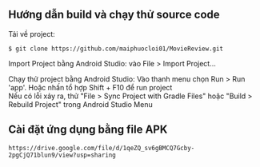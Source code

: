 ## Hướng dẫn build và chạy thử source code

Tải về project:

    $ git clone https://github.com/maiphuocloi01/MovieReview.git

Import Project bằng Android Studio: vào File > Import Project...

Chạy thử project bằng Android Studio: Vào thanh menu chọn Run > Run 'app'. Hoặc nhấn tổ hợp Shift + F10 để run project  
Nếu có lỗi xảy ra, thử "File > Sync Project with Gradle Files" hoặc "Build > Rebuild Project" trong Android Studio Menu

## Cài đặt ứng dụng bằng file APK

    https://drive.google.com/file/d/1qeZQ_sv6gBMCQ7Gcby-2pgCjQ71blun9/view?usp=sharing
